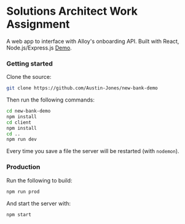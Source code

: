 # Solutions Architect Work Assignment
A web app to interface with Alloy's onboarding API. Built with React, Node.js/Express.js
[Demo](https://new-bank-demo.herokuapp.com/).

### Getting started
Clone the source:
```bash
git clone https://github.com/Austin-Jones/new-bank-demo
```
Then run the following commands:
```bash
cd new-bank-demo
npm install
cd client
npm install
cd ..
npm run dev
```
Every time you save a file the server will be restarted (with `nodemon`).

### Production
Run the following to build:
```bash
npm run prod
```
And start the server with:
```bash
npm start
```
